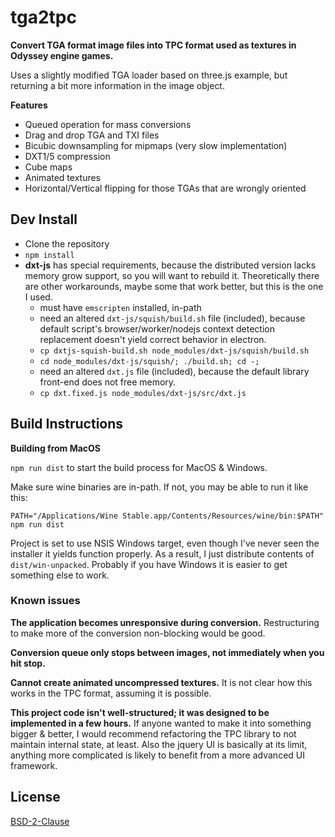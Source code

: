 # tga2tpc

**Convert TGA format image files into TPC format used as textures in Odyssey engine games.**

Uses a slightly modified TGA loader based on three.js example, but returning a bit more information in the image object.

**Features**

* Queued operation for mass conversions
* Drag and drop TGA and TXI files
* Bicubic downsampling for mipmaps (very slow implementation)
* DXT1/5 compression
* Cube maps
* Animated textures
* Horizontal/Vertical flipping for those TGAs that are wrongly oriented


## Dev Install

* Clone the repository
* `npm install`
* **dxt-js** has special requirements, because the distributed version lacks memory grow support, so you will want to rebuild it. Theoretically there are other workarounds, maybe some that work better, but this is the one I used.
  * must have `emscripten` installed, in-path
  * need an altered `dxt-js/squish/build.sh` file (included), because default script's browser/worker/nodejs context detection replacement doesn't yield correct behavior in electron.
  * `cp dxtjs-squish-build.sh node_modules/dxt-js/squish/build.sh`
  * `cd node_modules/dxt-js/squish/; ./build.sh; cd -;`
  * need an altered `dxt.js` file (included), because the default library front-end does not free memory.
  * `cp dxt.fixed.js node_modules/dxt-js/src/dxt.js`

## Build Instructions

**Building from MacOS**

`npm run dist` to start the build process for MacOS & Windows.

Make sure wine binaries are in-path. If not, you may be able to run it like this:

`PATH="/Applications/Wine Stable.app/Contents/Resources/wine/bin:$PATH" npm run dist`

Project is set to use NSIS Windows target, even though I've never seen the installer it yields function properly. As a result, I just distribute contents of `dist/win-unpacked`. Probably if you have Windows it is easier to get something else to work.


### Known issues

**The application becomes unresponsive during conversion.** Restructuring to make more of the conversion non-blocking would be good.

**Conversion queue only stops between images, not immediately when you hit stop.**

**Cannot create animated uncompressed textures.** It is not clear how this works in the TPC format, assuming it is possible.

**This project code isn't well-structured; it was designed to be implemented in a few hours.**
If anyone wanted to make it into something bigger & better, I would recommend refactoring the TPC library to not maintain internal state, at least. Also the jquery UI is basically at its limit, anything more complicated is likely to benefit from a more advanced UI framework.


## License

[BSD-2-Clause](LICENSE)
